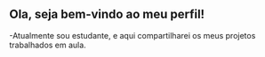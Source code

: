 ## Ola, seja bem-vindo ao meu perfil!

-Atualmente sou estudante, e aqui compartilharei os meus projetos trabalhados em aula.

